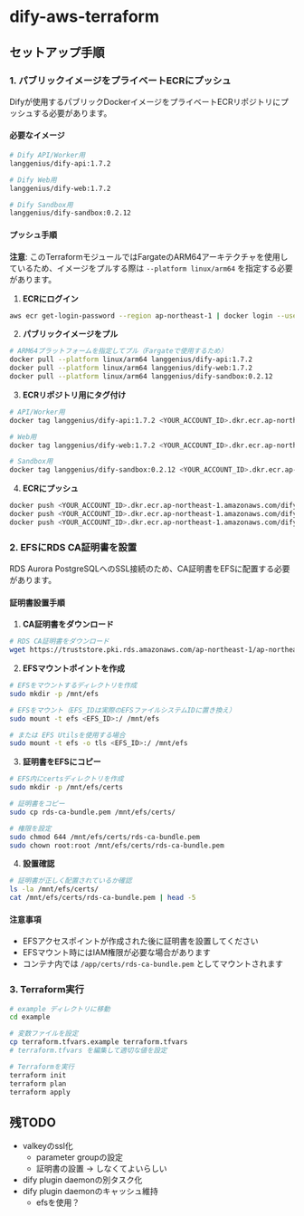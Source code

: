 # dify-aws-terraform
## セットアップ手順

### 1. パブリックイメージをプライベートECRにプッシュ

Difyが使用するパブリックDockerイメージをプライベートECRリポジトリにプッシュする必要があります。

#### 必要なイメージ

```bash
# Dify API/Worker用
langgenius/dify-api:1.7.2

# Dify Web用  
langgenius/dify-web:1.7.2

# Dify Sandbox用
langgenius/dify-sandbox:0.2.12
```

#### プッシュ手順

**注意**: このTerraformモジュールではFargateのARM64アーキテクチャを使用しているため、イメージをプルする際は `--platform linux/arm64` を指定する必要があります。

1. **ECRにログイン**
```bash
aws ecr get-login-password --region ap-northeast-1 | docker login --username AWS --password-stdin <YOUR_ACCOUNT_ID>.dkr.ecr.ap-northeast-1.amazonaws.com
```

2. **パブリックイメージをプル**
```bash
# ARM64プラットフォームを指定してプル（Fargateで使用するため）
docker pull --platform linux/arm64 langgenius/dify-api:1.7.2
docker pull --platform linux/arm64 langgenius/dify-web:1.7.2  
docker pull --platform linux/arm64 langgenius/dify-sandbox:0.2.12
```

3. **ECRリポジトリ用にタグ付け**
```bash
# API/Worker用
docker tag langgenius/dify-api:1.7.2 <YOUR_ACCOUNT_ID>.dkr.ecr.ap-northeast-1.amazonaws.com/dify-api:latest

# Web用
docker tag langgenius/dify-web:1.7.2 <YOUR_ACCOUNT_ID>.dkr.ecr.ap-northeast-1.amazonaws.com/dify-web:latest

# Sandbox用
docker tag langgenius/dify-sandbox:0.2.12 <YOUR_ACCOUNT_ID>.dkr.ecr.ap-northeast-1.amazonaws.com/dify-sandbox:latest
```

4. **ECRにプッシュ**
```bash
docker push <YOUR_ACCOUNT_ID>.dkr.ecr.ap-northeast-1.amazonaws.com/dify-api:latest
docker push <YOUR_ACCOUNT_ID>.dkr.ecr.ap-northeast-1.amazonaws.com/dify-web:latest
docker push <YOUR_ACCOUNT_ID>.dkr.ecr.ap-northeast-1.amazonaws.com/dify-sandbox:latest
```

### 2. EFSにRDS CA証明書を設置

RDS Aurora PostgreSQLへのSSL接続のため、CA証明書をEFSに配置する必要があります。

#### 証明書設置手順

1. **CA証明書をダウンロード**
```bash
# RDS CA証明書をダウンロード
wget https://truststore.pki.rds.amazonaws.com/ap-northeast-1/ap-northeast-1-bundle.pem -O rds-ca-bundle.pem
```

2. **EFSマウントポイントを作成**
```bash
# EFSをマウントするディレクトリを作成
sudo mkdir -p /mnt/efs

# EFSをマウント（EFS_IDは実際のEFSファイルシステムIDに置き換え）
sudo mount -t efs <EFS_ID>:/ /mnt/efs

# または EFS Utilsを使用する場合
sudo mount -t efs -o tls <EFS_ID>:/ /mnt/efs
```

3. **証明書をEFSにコピー**
```bash
# EFS内にcertsディレクトリを作成
sudo mkdir -p /mnt/efs/certs

# 証明書をコピー
sudo cp rds-ca-bundle.pem /mnt/efs/certs/

# 権限を設定
sudo chmod 644 /mnt/efs/certs/rds-ca-bundle.pem
sudo chown root:root /mnt/efs/certs/rds-ca-bundle.pem
```

4. **設置確認**
```bash
# 証明書が正しく配置されているか確認
ls -la /mnt/efs/certs/
cat /mnt/efs/certs/rds-ca-bundle.pem | head -5
```

#### 注意事項

- EFSアクセスポイントが作成された後に証明書を設置してください
- EFSマウント時にはIAM権限が必要な場合があります
- コンテナ内では `/app/certs/rds-ca-bundle.pem` としてマウントされます

### 3. Terraform実行

```bash
# example ディレクトリに移動
cd example

# 変数ファイルを設定
cp terraform.tfvars.example terraform.tfvars
# terraform.tfvars を編集して適切な値を設定

# Terraformを実行
terraform init
terraform plan
terraform apply
```

## 残TODO

- valkeyのssl化
  - parameter groupの設定
  - 証明書の設置 -> しなくてよいらしい
- dify plugin daemonの別タスク化
- dify plugin daemonのキャッシュ維持
  - efsを使用？

